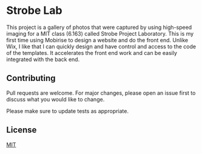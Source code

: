 # Strobe Lab

This project is a gallery of photos that were captured by using high-speed imaging for a MIT class (6.163) called Strobe Project Laboratory. This is my first time using Mobirise to design a website and do the front end. Unlike Wix, I like that I can quickly design and have control and access to the code of the templates. It accelerates the front end work and can be easily integrated with the back end. 


## Contributing
Pull requests are welcome. For major changes, please open an issue first to discuss what you would like to change.

Please make sure to update tests as appropriate.

## License
[MIT](https://choosealicense.com/licenses/mit/)

